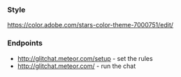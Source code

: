 ### Style
https://color.adobe.com/stars-color-theme-7000751/edit/

### Endpoints
* http://glitchat.meteor.com/setup - set the rules
* http://glitchat.meteor.com/ - run the chat